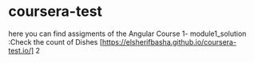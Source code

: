 # coursera-test
here you can find assigments of the Angular Course
1- module1_solution :Check the count of Dishes [https://elsherifbasha.github.io/coursera-test.io/]
2

